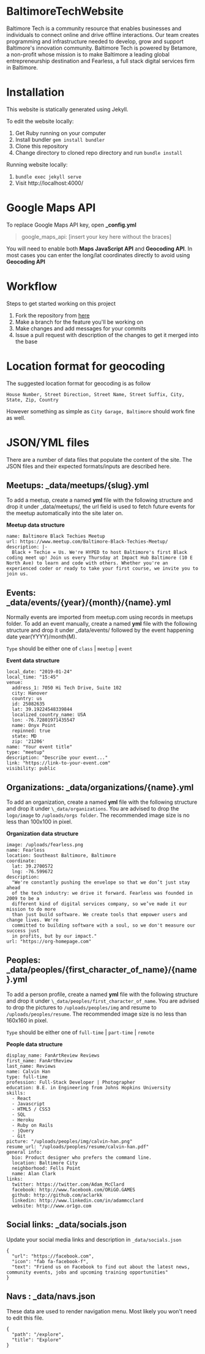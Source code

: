 # BaltimoreTechWebsite

Baltimore Tech is a community resource that enables businesses and individuals to connect online and drive offline interactions. Our team creates programming and infrastructure needed to develop, grow and support Baltimore's innovation community. Baltimore Tech is powered by Betamore, a non-profit whose mission is to make Baltimore a leading global entrepreneurship destination and Fearless, a full stack digital services firm in Baltimore.

# Installation

This website is statically generated using Jekyll.

To edit the website locally:

1. Get Ruby running on your computer
2. Install bundler `gem install bundler`
3. Clone this repository
4. Change directory to cloned repo directory and run `bundle install`

Running website locally:

1. `bundle exec jekyll serve`
2. Visit http://localhost:4000/

# Google Maps API

To replace Google Maps API key, open **\_config.yml**

> google_maps_api: [insert your key here without the braces]

You will need to enable both **Maps JavaScript API** and **Geocoding API**. In most cases you can enter the long/lat coordinates directly to avoid using **Geocoding API**

# Workflow

Steps to get started working on this project

1. Fork the repository from [here](https://github.com/BaltimoreCity/BaltimoreTechWebsite)
2. Make a branch for the feature you'll be working on
3. Make changes and add messages for your commits
4. Issue a pull request with description of the changes to get it merged into the base

# Location format for geocoding

The suggested location format for geocoding is as follow

`House Number, Street Direction, Street Name, Street Suffix, City, State, Zip, Country`

However something as simple as `City Garage, Baltimore` should work fine as well.

# JSON/YML files

There are a number of data files that populate the content of the site. The JSON files and their expected formats/inputs are described here.

## Meetups: \_data/meetups/{slug}.yml

To add a meetup, create a named **yml** file with the following structure and drop it under \_data/meetups/, the url field is used to fetch future events for the meetup automatically into the site later on.

**Meetup data structure**

```
name: Baltimore Black Techies Meetup
url: https://www.meetup.com/Baltimore-Black-Techies-Meetup/
description: |-
  Black + Techie = Us. We're HYPED to host Baltimore's first Black coding meet up! Join us every Thursday at Impact Hub Baltimore (10 E North Ave) to learn and code with others. Whether you're an experienced coder or ready to take your first course, we invite you to join us.
```

## Events: \_data/events/{year}/{month}/{name}.yml

Normally events are imported from meetup.com using records in meetups folder. To add an event manually, create a named **yml** file with the following structure and drop it under \_data/events/ followed
by the event happening date year(YYYY)/month(M).

`Type` should be either one of `class` | `meetup` | `event`

**Event data structure**

```
local_date: "2019-01-24"
local_time: "15:45"
venue:
  address_1: 7050 Hi Tech Drive, Suite 102
  city: Hanover
  country: us
  id: 25082635
  lat: 39.19224548339844
  localized_country_name: USA
  lon: -76.72801971435547
  name: Onyx Point
  repinned: true
  state: MD
  zip: '21206'
name: "Your event title"
type: "meetup"
description: "Describe your event..."
link: "https://link-to-your-event.com"
visibility: public
```

## Organizations: \_data/organizations/{name}.yml

To add an organization, create a named **yml** file with the following structure and drop it under `\_data/organizations`.
You are advised to drop the `logo/image` to `/uploads/orgs folder`. The recommended image size is no less than 100x100 in pixel.

**Organization data structure**

```
image: /uploads/fearless.png
name: Fearless
location: Southeast Baltimore, Baltimore
coordinate:
  lat: 39.2700572
  lng: -76.599672
description:
  "We're constantly pushing the envelope so that we don’t just stay ahead
  of the tech industry: we drive it forward. Fearless was founded in 2009 to be a
  different kind of digital services company, so we’ve made it our mission to do more
  than just build software. We create tools that empower users and change lives. We're
  committed to building software with a soul, so we don't measure our success just
  in profits, but by our impact."
url: "https://org-homepage.com"

```

## Peoples: \_data/peoples/{first_character_of_name}/{name}.yml

To add a person profile, create a named **yml** file with the following structure and drop it under `\_data/peoples/first_character_of_name`.
You are advised to drop the pictures to `/uploads/peoples/img` and resume to `/uploads/peoples/resume`. The recommended image size is no less than 160x160 in pixel.

`Type` should be either one of `full-time` | `part-time` | `remote`

**People data structure**

```
display_name: FanArtReview Reviews
first_name: FanArtReview
last_name: Reviews
name: Calvin Han
type: full-time
profession: Full-Stack Developer | Photographer
education: B.E. in Engineering from Johns Hopkins University
skills:
  - React
  - Javascript
  - HTML5 / CSS3
  - SQL
  - Heroku
  - Ruby on Rails
  - jQuery
  - Git
picture: "/uploads/peoples/img/calvin-han.png"
resume_url: "/uploads/peoples/resume/calvin-han.pdf"
general info:
  bio: Product designer who prefers the command line.
  location: Baltimore City
  neighborhood: Fells Point
  name: Alan Clark
links:
  twitter: https://twitter.com/Adam_McClard
  facebook: http://www.facebook.com/ORiGO.GAMES
  github: http://github.com/aclarkk
  linkedin: http://www.linkedin.com/in/adammcclard
  website: http://www.or1go.com
```

## Social links: \_data/socials.json

Update your social media links and description in `_data/socials.json`

```
{
  "url": "https://facebook.com",
  "icon": "fab fa-facebook-f",
  "text": "Friend us on Facebook to find out about the latest news, community events, jobs and upcoming training opportunities"
}
```

## Navs : \_data/navs.json

These data are used to render navigation menu. Most likely you won't need to edit this file.

```
{
  "path": "/explore",
  "title": "Explore"
}
```

